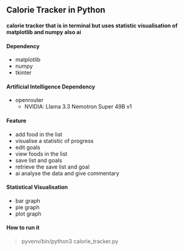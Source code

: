 ## Calorie Tracker in Python

#### calorie tracker that is in terminal but uses statistic visualisation of matplotlib and numpy also ai
 
#### Dependency

- matplotlib
- numpy
- tkinter

#### Artificial Intelligence Dependency

- openrouter
	- NVIDIA: Llama 3.3 Nemotron Super 49B v1

#### Feature

- add food in the list
- visualise a statistic of progress
- edit goals
- view foods in the list
- save list and goals
- retrieve the save list and goal
- ai analyse the data and give commentary

#### Statistical Visualisation 

- bar graph
- pie graph
- plot graph
 
#### How to run it

> pyvenv/bin/python3 calorie_tracker.py
